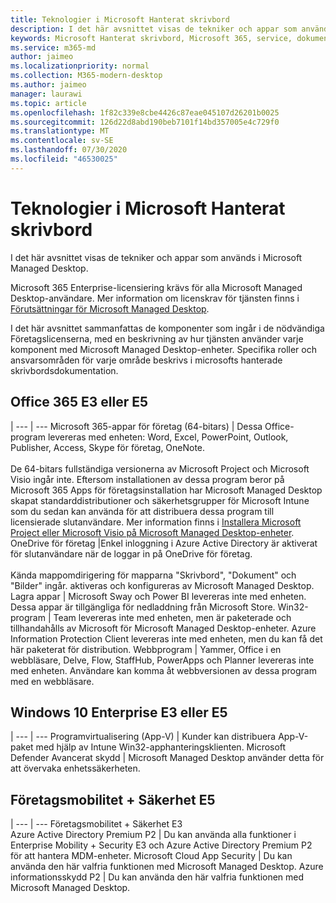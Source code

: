 ```yaml
---
title: Teknologier i Microsoft Hanterat skrivbord
description: I det här avsnittet visas de tekniker och appar som används i Microsoft Managed Desktop.
keywords: Microsoft Hanterat skrivbord, Microsoft 365, service, dokumentation
ms.service: m365-md
author: jaimeo
ms.localizationpriority: normal
ms.collection: M365-modern-desktop
ms.author: jaimeo
manager: laurawi
ms.topic: article
ms.openlocfilehash: 1f82c339e8cbe4426c87eae045107d26201b0025
ms.sourcegitcommit: 126d22d8abd190beb7101f14bd357005e4c729f0
ms.translationtype: MT
ms.contentlocale: sv-SE
ms.lasthandoff: 07/30/2020
ms.locfileid: "46530025"
---
```

# <a name="microsoft-managed-desktop-technologies"></a>Teknologier i Microsoft Hanterat skrivbord

I det här avsnittet visas de tekniker och appar som används i Microsoft Managed Desktop.

<!-- Microsoft 365 E5; Device as a Service -->
<!-- in O365 table, standard suite, removed this sentence "Please see the Installation of Project/Visio 64bit Click to Run Addendum for important deployment instructions. -->

Microsoft 365 Enterprise-licensiering krävs för alla Microsoft Managed Desktop-användare. Mer information om licenskrav för tjänsten finns i [Förutsättningar för Microsoft Managed Desktop](../get-ready/prerequisites.md).

I det här avsnittet sammanfattas de komponenter som ingår i de nödvändiga Företagslicenserna, med en beskrivning av hur tjänsten använder varje komponent med Microsoft Managed Desktop-enheter. Specifika roller och ansvarsområden för varje område beskrivs i microsofts hanterade skrivbordsdokumentation. 

## <a name="office-365-e3-or-e5"></a>Office 365 E3 eller E5
 |
 --- | ---
Microsoft 365-appar för företag (64-bitars) | Dessa Office-program levereras med enheten: Word, Excel, PowerPoint, Outlook, Publisher, Access, Skype för företag, OneNote.<br><br>De 64-bitars fullständiga versionerna av Microsoft Project och Microsoft Visio ingår inte. Eftersom installationen av dessa program beror på Microsoft 365 Apps för företagsinstallation har Microsoft Managed Desktop skapat standarddistributioner och säkerhetsgrupper för Microsoft Intune som du sedan kan använda för att distribuera dessa program till licensierade slutanvändare. Mer information finns i [Installera Microsoft Project eller Microsoft Visio på Microsoft Managed Desktop-enheter](../get-started/project-visio.md).
OneDrive för företag |Enkel inloggning i Azure Active Directory är aktiverat för slutanvändare när de loggar in på OneDrive för företag.<br><br>Kända mappomdirigering för mapparna "Skrivbord", "Dokument" och "Bilder" ingår. aktiveras och konfigureras av Microsoft Managed Desktop. 
Lagra appar |    Microsoft Sway och Power BI levereras inte med enheten. Dessa appar är tillgängliga för nedladdning från Microsoft Store.
Win32-program |    Team levereras inte med enheten, men är paketerade och tillhandahålls av Microsoft för Microsoft Managed Desktop-enheter. Azure Information Protection Client levereras inte med enheten, men du kan få det här paketerat för distribution. 
Webbprogram |  Yammer, Office i en webbläsare, Delve, Flow, StaffHub, PowerApps och Planner levereras inte med enheten. Användare kan komma åt webbversionen av dessa program med en webbläsare.


## <a name="windows-10-enterprise-e3-or-e5"></a>Windows 10 Enterprise E3 eller E5

 |
 --- | ---
Programvirtualisering (App-V) |    Kunder kan distribuera App-V-paket med hjälp av Intune Win32-apphanteringsklienten.
Microsoft Defender Avancerat skydd |  Microsoft Managed Desktop använder detta för att övervaka enhetssäkerheten. 

## <a name="enterprise-mobility--security-e5"></a>Företagsmobilitet + Säkerhet E5

 |
 --- | ---
Företagsmobilitet + Säkerhet E3<br>Azure Active Directory Premium P2 |    Du kan använda alla funktioner i Enterprise Mobility + Security E3 och Azure Active Directory Premium P2 för att hantera MDM-enheter.
Microsoft Cloud App Security |  Du kan använda den här valfria funktionen med Microsoft Managed Desktop.
Azure informationsskydd P2  | Du kan använda den här valfria funktionen med Microsoft Managed Desktop.
